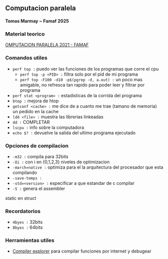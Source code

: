 ## Computacion paralela

#### Tomas Marmay ~ Famaf 2025

### Material teorico
[OMPUTACION PARALELA 2021 - FAMAF](https://cs.famaf.unc.edu.ar/~nicolasw/Docencia/CP/2021/index.html)

### Comandos utiles
- `perf top :` puedo ver las funciones de los programas que corre el cpu
    - `perf top -p <PID> :` filtra solo por el pid de mi programa
    - `perf top -F100 -d10 -p$(pgrep -d, a.out) :` un poco mas amigable, no refresca tan rapido para poder leer y filtrar por programa
- `perf stat <program> :` estadisticas de la corrida del programa
- `btop :` mejora de htop
- `getconf <cache> :` me dice de a cuanto me trae (tamano de memoria) un pedido en la cache
- `ldd <file> :` muestra las librerias linkeadas
- `dd :` COMPLETAR
- `lscpu :` info sobre la computadora
- `echo $? :` devuelve la salida del ultimo programa ejecutado

### Opciones de compilacion 
- `-m32 :` compila para 32bits
- `-Oi :` con i en {0,1,2,3} niveles de optimizacion
- `-march=native :` optimiza para el la arquitectura del procesador que esta compilando 
- `-save-temps :`
- `-std=<version> :` especificar a que estandar de c compilar
- `-S :` genera el assembler

static en struct 
### Recordatorios
- `4byes :` 32bits
- `8byes :` 64bits

### Herramientas utiles
- [Compiler explorer](https://godbolt.org/) para compilar funciones por internet y debugear